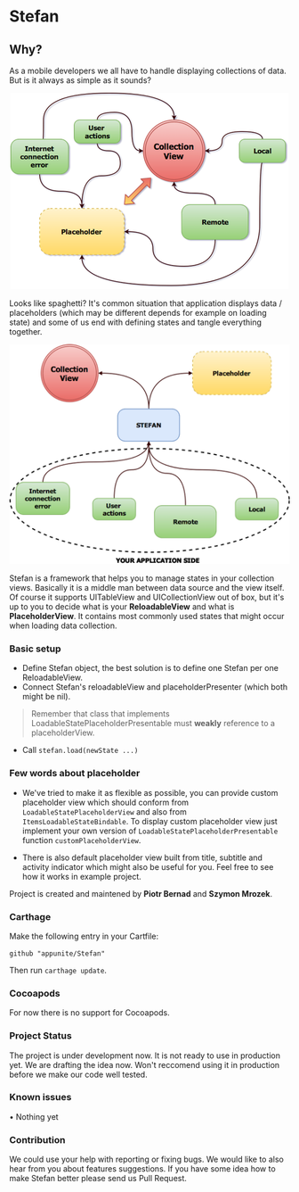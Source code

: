 # Stefan

## Why?

As a mobile developers we all have to handle displaying collections of data. But is it always as simple as it sounds? 

<p align="center">
  <img src="resources/stefan_spaghetti.png" alt="Stefan spaghetti"/>
</p>

Looks like spaghetti? It's common situation that application displays data / placeholders (which may be different depends for example on loading state) and some of us end with defining states and tangle everything together. 

<p align="center">
  <img src="resources/stefan_overview.png" alt="Stefan overview"/>
</p>

Stefan is a framework that helps you to manage states in your collection views. Basically it is a middle man between data source and the view itself. Of course it supports UITableView and UICollectionView out of box, but it's up to you to decide what is your **ReloadableView** and what is **PlaceholderView**. It contains most commonly used states that might occur when loading data collection. 

### Basic setup 

- Define Stefan object, the best solution is to define one Stefan per one ReloadableView.
- Connect Stefan's reloadableView and placeholderPresenter (which both might be nil).
> Remember that class that implements LoadableStatePlaceholderPresentable must **weakly** reference to a placeholderView.
- Call `stefan.load(newState ...)` 

### Few words about placeholder

- We've tried to make it as flexible as possible, you can provide custom placeholder view which should conform from `LoadableStatePlaceholderView` and also from `ItemsLoadableStateBindable`. To display custom placeholder view just implement your own version of `LoadableStatePlaceholderPresentable` function `customPlaceholderView`. 

- There is also default placeholder view built from title, subtitle and activity indicator which might also be useful for you. Feel free to see how it works in example project. 

Project is created and maintened by **Piotr Bernad** and **Szymon Mrozek**.


### Carthage

Make the following entry in your Cartfile:

```
github "appunite/Stefan"
```

Then run `carthage update`.


### Cocoapods

For now there is no support for Cocoapods.

### Project Status

The project is under development now. It is not ready to use in production yet. We are drafting the idea now. Won't reccomend using it in production before we make our code well tested.

### Known issues

• Nothing yet

### Contribution

We could use your help with reporting or fixing bugs. We would like to also hear from you about features suggestions. If you have some idea how to make Stefan better please send us Pull Request.
